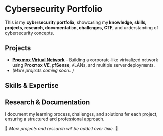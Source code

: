 # **Cybersecurity Portfolio**  

This is my **cybersecurity portfolio**, showcasing my **knowledge, skills, projects, research, documentation, challenges, CTF**, and understanding of cybersecurity concepts.  

 
## **Projects**  
 - [**Proxmox Virtual Network**](https://github.com/sapan322/Cybersecurity-Portfolio/tree/main/Project%20Proxmox-Virtual-Network%20) – Building a corporate-like virtualized network using **Proxmox VE**, **pfSense**, VLANs, and multiple server deployments.  
- *(More projects coming soon...)*  

## **Skills & Expertise**  

## **Research & Documentation**  
I document my learning process, challenges, and solutions for each project, ensuring a structured and professional approach.  

📌 *More projects and research will be added over time.* 🚀  
